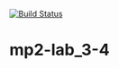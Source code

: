 [![Build Status](https://travis-ci.org/CYChack/mp2-lab_3-4.svg?branch=main)](https://travis-ci.org/xede2321/381903-3_Stetsenko__lab_3_4)

# mp2-lab_3-4
